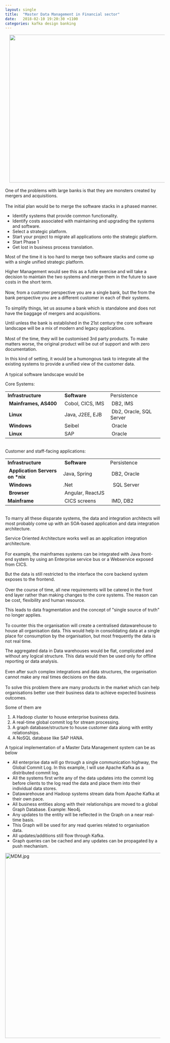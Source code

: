 ```yaml
---
layout: single
title:  "Master Data Management in Financial sector"
date:   2018-02-10 19:20:30 +1100
categories: kafka design banking
---
```

<div dir="ltr" style="text-align: left;" trbidi="on">
<div class="separator" style="clear: both; text-align: center;">
<a href="https://dilberttheintern.files.wordpress.com/2010/05/softwaredevelopment.jpg" imageanchor="1" style="margin-left: 1em; margin-right: 1em;"><img border="0" height="480" src="https://dilberttheintern.files.wordpress.com/2010/05/softwaredevelopment.jpg" width="640" /></a></div>
<br />
One of the problems with large banks is that they are monsters created by mergers and acquisitions.<br />
<br />
The initial plan would be to merge the software stacks in a phased manner.
<br />
<ul>
<li>Identify systems that provide common functionality.</li>
<li>Identify costs associated with maintaining and upgrading the systems and software.</li>
<li>Select a strategic platform.</li>
<li>Start your project to migrate all applications onto the strategic platform.</li>
<li>Start Phase 1</li>
<li>Get lost in business process translation.</li>
</ul>
Most of the time it is too hard to merge two software stacks and come up with a single unified strategic platform.

Higher Management would see this as a futile exercise and will take a decision to maintain the two systems and merge them in the future to save costs in the short term.<br />
<br />
Now, from a customer perspective you are a single bank, but the from the bank perspective you are a different customer in each of their systems.<br />
<br />
To simplify things, let us assume a bank which is standalone and does not have the baggage of mergers and acquisitions.

Until unless the bank is established in the 21st century the core software landscape will be a mix of modern and legacy applications.<br />
<br />
Most of the time, they will be customised 3rd party products. To make matters worse, the original product will be out of support and with zero documentation.

In this kind of setting, it would be a humongous task&nbsp;to integrate all the existing systems to provide a unified view of the customer data.<br />
<br />
A typical software landscape would be

Core Systems:<br />
<table>
<tbody>
<tr>
<td width="170"><strong>Infrastructure</strong></td>
<td width="143"><strong>&nbsp;Software</strong></td>
<td width="161">Persistence</td>
</tr>
<tr>
<td width="170"><strong>&nbsp;Mainframes, AS400</strong></td>
<td width="143">&nbsp;Cobol, CICS, IMS</td>
<td width="161">&nbsp;DB2, IMS</td>
</tr>
<tr>
<td width="170"><strong>&nbsp;Linux</strong></td>
<td width="143">&nbsp;Java, J2EE, EJB</td>
<td width="161">&nbsp;Db2, Oracle, SQL Server</td>
</tr>
<tr>
<td width="170"><strong>&nbsp;Windows</strong></td>
<td width="143">&nbsp;Seibel</td>
<td width="161">&nbsp;Oracle</td>
</tr>
<tr>
<td width="170"><strong>&nbsp;Linux</strong></td>
<td width="143">&nbsp;SAP</td>
<td width="161">&nbsp;Oracle</td>
</tr>
</tbody>
</table>
<br />
Customer and staff-facing applications:
<br />
<table>
<tbody>
<tr>
<td width="170"><strong>Infrastructure</strong></td>
<td width="143"><strong>&nbsp;Software</strong></td>
<td width="161">Persistence</td>
</tr>
<tr>
<td width="170"><strong>&nbsp;Application Servers on *nix</strong></td>
<td width="143">Java, Spring</td>
<td width="161">&nbsp;DB2,&nbsp;Oracle</td>
</tr>
<tr>
<td width="170"><strong>&nbsp;Windows</strong></td>
<td width="143">.Net</td>
<td width="161">&nbsp; SQL Server</td>
</tr>
<tr>
<td width="170"><strong>&nbsp;Browser</strong></td>
<td width="143">&nbsp;Angular, ReactJS</td>
<td width="161"></td>
</tr>
<tr>
<td width="170"><b>Mainframe</b></td>
<td width="143">&nbsp;CICS screens</td>
<td width="161">&nbsp;IMD, DB2</td>
</tr>
</tbody>
</table>
<br />
To marry all these disparate systems, the data and integration architects will most probably come up with an SOA-based application and data integration architecture.

Service Oriented Architecture works well as an application integration architecture.<br />
<br />
For example, the mainframes systems can be integrated with Java front-end system by using an Enterprise service bus or a Webservice exposed from CICS.

But the data is still restricted to the interface the core backend system exposes to the frontend.<br />
<br />
Over the course&nbsp;of time, all new requirements will be catered in the front end layer rather than making changes to the core systems. The reason can be cost, flexibility and human resource.

This leads to data fragmentation and the concept of "single source of truth" no longer applies.<br />
<br />
To counter this the organisation will create a centralised&nbsp;datawarehouse to house all organisation data. This would help in consolidating data at a single place for consumption by the organisation, but most frequently the data is not real time.

The aggregated data in Data warehouses&nbsp;would be flat, complicated and without any logical structure. This data would then be used only for offline reporting or data analysis.<br />
<br />
Even after such complex integrations and data structures, the organisation cannot make any real times decisions on the data.<br />
<br />
To solve this problem there are many products in the market which can help organisations better use their business data to achieve expected business outcomes.

Some of them are
<br />
<ol>
<li>A Hadoop cluster to house enterprise business data.</li>
<li>A real-time global commit log for stream processing.</li>
<li>A graph database/structure to house customer data along with entity relationships.</li>
<li>A NoSQL database like SAP HANA.</li>
</ol>
A typical implementation of a Master Data Management system can be as below
<br />
<ul>
<li>All enterprise data will go through a single communication highway, the Global Commit Log. In this example, I will use Apache Kafka as a distributed commit log.</li>
<li>All the systems first write any of the data updates into the commit log before clients to the log read the data and place them into their individual data stores.</li>
<li>Datawarehouse and Hadoop systems stream data from Apache Kafka at their own pace.</li>
<li>All business entities along with their relationships are moved to a global Graph Database. Example: Neo4j.</li>
<li>Any updates to the entity will be reflected in the Graph on a near real-time basis.</li>
<li>This Graph will be used for any read queries related to organisation data.</li>
<li>All updates/additions still flow through Kafka.</li>
<li>Graph queries can be cached and any updates can be propagated by a push mechanism.</li>
</ul>
<img alt="MDM.jpg" class="alignnone size-full wp-image-88" height="601" src="https://jknowblog.files.wordpress.com/2017/03/mdm.jpg" width="640" />

&nbsp;

&nbsp;</div>
